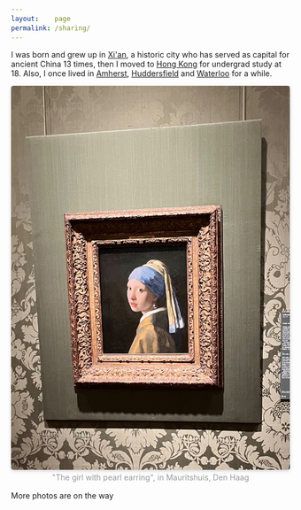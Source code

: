 ```yaml
---
layout:    page
permalink: /sharing/
---
```


I was born and grew up in [Xi'an](https://en.wikipedia.org/wiki/Xi%27an), a historic city who has served as capital for ancient China 13 times, then I moved to [Hong Kong](https://en.wikipedia.org/wiki/Hong_Kong) for undergrad study at 18. Also, I once lived in [Amherst](https://en.wikipedia.org/wiki/Amherst,_Massachusetts), [Huddersfield](https://en.wikipedia.org/wiki/Huddersfield) and [Waterloo](https://en.wikipedia.org/wiki/Waterloo,_Ontario) for a while. 

<center>
    <img style="border-radius: 0.3125em;
    box-shadow: 0 2px 4px 0 rgba(34,36,38,.12),0 2px 10px 0 rgba(34,36,38,.08);" 
    src="/images/girl.jpeg">
    <br>
    <div style="color:orange; 1px solid #d9d9d9;
    display: inline-block;
    color: #999;
    padding: 2px;">"The girl with pearl earring", in Mauritshuis, Den Haag</div>
</center>


More photos are on the way